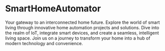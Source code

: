# SmartHomeAutomator
Your gateway to an interconnected home future. Explore the world of smart living through innovative home automation projects and solutions. Dive into the realm of IoT, integrate smart devices, and create a seamless, intelligent living space. Join us on a journey to transform your home into a hub of modern technology and convenience.
